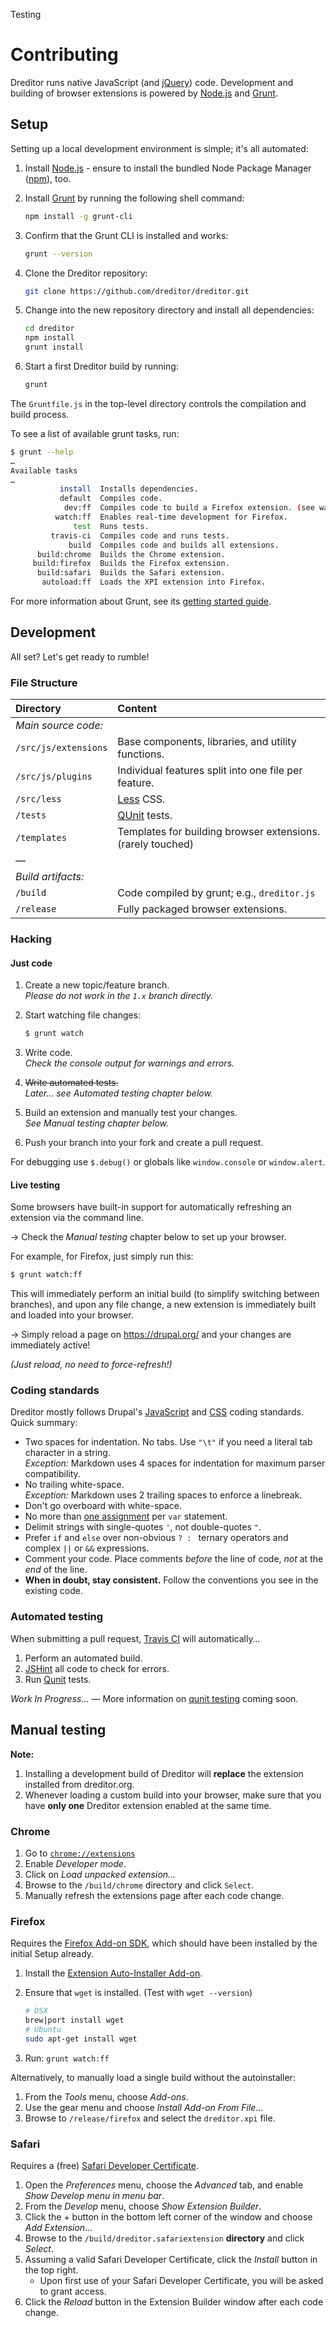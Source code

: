 Testing
# Contributing

Dreditor runs native JavaScript (and [jQuery]) code.  Development and building
of browser extensions is powered by [Node.js] and [Grunt].

## Setup

Setting up a local development environment is simple; it's all automated:

1. Install [Node.js] - ensure to install the bundled Node Package Manager
   ([npm]), too.
1. Install [Grunt] by running the following shell command:

    ```sh
    npm install -g grunt-cli
    ```
1. Confirm that the Grunt CLI is installed and works:

    ```sh
    grunt --version
    ```
1. Clone the Dreditor repository:

    ```sh
    git clone https://github.com/dreditor/dreditor.git
    ```
1. Change into the new repository directory and install all dependencies:

    ```sh
    cd dreditor
    npm install
    grunt install
    ```
1. Start a first Dreditor build by running:

    ```sh
    grunt
    ```

The `Gruntfile.js` in the top-level directory controls the compilation and build
process.

To see a list of available grunt tasks, run:

```sh
$ grunt --help
…
Available tasks
…
           install  Installs dependencies.
           default  Compiles code.
            dev:ff  Compiles code to build a Firefox extension. (see watch:ff)
          watch:ff  Enables real-time development for Firefox.
              test  Runs tests.
         travis-ci  Compiles code and runs tests.
             build  Compiles code and builds all extensions.
      build:chrome  Builds the Chrome extension.
     build:firefox  Builds the Firefox extension.
      build:safari  Builds the Safari extension.
       autoload:ff  Loads the XPI extension into Firefox.
```

For more information about Grunt, see its
[getting started guide](http://gruntjs.com/getting-started).



## Development

All set?  Let's get ready to rumble!

### File Structure

| Directory             | Content
|:--------------------- |:------------------------------------------------
| *Main source code:*   |
| `/src/js/extensions`  | Base components, libraries, and utility functions.
| `/src/js/plugins`     | Individual features split into one file per feature.
| `/src/less`           | [Less](http://lesscss.org) CSS.
| `/tests`              | [QUnit] tests.
| `/templates`          | Templates for building browser extensions. (rarely touched)
| —                     |
| *Build artifacts:*    |
| `/build`              | Code compiled by grunt; e.g., `dreditor.js`
| `/release`            | Fully packaged browser extensions.


### Hacking

#### Just code

1. Create a new topic/feature branch.  
   _Please do not work in the `1.x` branch directly._

1. Start watching file changes:

    ```sh
    $ grunt watch
    ```
1. Write code.  
   _Check the console output for warnings and errors._

1. ~~Write automated tests.~~  
   _Later… see Automated testing chapter below._

1. Build an extension and manually test your changes.  
   _See Manual testing chapter below._

1. Push your branch into your fork and create a pull request.

For debugging use `$.debug()` or globals like `window.console` or `window.alert`.


#### Live testing

Some browsers have built-in support for automatically refreshing an extension
via the command line.

→ Check the _Manual testing_ chapter below to set up your browser.

For example, for Firefox, just simply run this:

```sh
$ grunt watch:ff
```

This will immediately perform an initial build (to simplify switching between
branches), and upon any file change, a new extension is immediately built and
loaded into your browser.

→ Simply reload a page on https://drupal.org/ and your changes are immediately
active!

_(Just reload, no need to force-refresh!)_


### Coding standards

Dreditor mostly follows Drupal's [JavaScript](https://drupal.org/node/172169)
and [CSS](https://drupal.org/node/1886770) coding standards.  Quick summary:

* Two spaces for indentation. No tabs. Use `"\t"` if you need a literal tab
  character in a string.  
  _Exception:_ Markdown uses 4 spaces for indentation for maximum parser
  compatibility.
* No trailing white-space.  
  _Exception:_ Markdown uses 2 trailing spaces to enforce a linebreak.
* Don't go overboard with white-space.
* No more than [one assignment](http://benalman.com/news/2012/05/multiple-var-statements-javascript/)
  per `var` statement.
* Delimit strings with single-quotes `'`, not double-quotes `"`.
* Prefer `if` and `else` over non-obvious `? : ` ternary operators and complex
  `||` or `&&` expressions.
* Comment your code. Place comments _before_ the line of code, _not_ at the
  _end_ of the line.
* **When in doubt, stay consistent.** Follow the conventions you see in the
  existing code.


### Automated testing

When submitting a pull request, [Travis CI] will automatically…

1. Perform an automated build.
1. [JSHint] all code to check for errors.
1. Run [Qunit] tests.

_Work In Progress…_ — More information on [qunit testing] coming soon.




## Manual testing

**Note:**

1. Installing a development build of Dreditor will **replace** the extension
   installed from dreditor.org.
1. Whenever loading a custom build into your browser, make sure that you have
   **only one** Dreditor extension enabled at the same time.

### Chrome

1. Go to [`chrome://extensions`](chrome://extensions)
1. Enable _Developer mode_.
1. Click on _Load unpacked extension…_
1. Browse to the `/build/chrome` directory and click `Select`.
1. Manually refresh the extensions page after each code change.

### Firefox

Requires the [Firefox Add-on SDK](https://developer.mozilla.org/en-US/Add-ons/SDK),
which should have been installed by the initial Setup already.

1. Install the [Extension Auto-Installer Add-on](https://addons.mozilla.org/en-US/firefox/addon/autoinstaller/).

1. Ensure that `wget` is installed. (Test with `wget --version`)  

    ```sh
    # OSX
    brew|port install wget
    # Ubuntu
    sudo apt-get install wget
    ```

1. Run: `grunt watch:ff`

Alternatively, to manually load a single build without the autoinstaller:

1. From the _Tools_ menu, choose _Add-ons_.
1. Use the gear menu and choose _Install Add-on From File…_
1. Browse to `/release/firefox` and select the `dreditor.xpi` file.


### Safari

Requires a (free) [Safari Developer Certificate](https://developer.apple.com/register/index.action).

1. Open the _Preferences_ menu, choose the _Advanced_ tab, and enable
   _Show Develop menu in menu bar_.
1. From the _Develop_ menu, choose _Show Extension Builder_.
1. Click the + button in the bottom left corner of the window and choose
   _Add Extension…_
1. Browse to the `/build/dreditor.safariextension` **directory** and click
   _Select_.
1. Assuming a valid Safari Developer Certificate, click the _Install_ button in
   the top right.
    * Upon first use of your Safari Developer Certificate, you will be asked to
      grant access.
1. Click the _Reload_ button in the Extension Builder window after each code
   change.



[jQuery]: http://jquery.com
[Node.js]: http://nodejs.org
[npm]: http://npmjs.org
[Grunt]: http://gruntjs.com
[Less]: http://lesscss.org
[QUnit]: http://qunitjs.com
[Travis CI]: https://travis-ci.org/dreditor/dreditor
[JSHint]: http://www.jshint.com
[qunit testing]: http://jordankasper.com/blog/2013/04/automated-javascript-tests-using-grunt-phantomjs-and-qunit/

